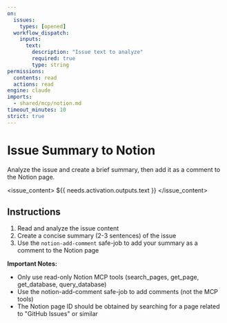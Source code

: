 ```yaml
---
on:
  issues:
    types: [opened]
  workflow_dispatch:
    inputs:
      text:
        description: "Issue text to analyze"
        required: true
        type: string
permissions:
  contents: read
  actions: read
engine: claude
imports:
  - shared/mcp/notion.md
timeout_minutes: 10
strict: true
---
```


# Issue Summary to Notion

Analyze the issue and create a brief summary, then add it as a comment to the Notion page.

<issue_content>
${{ needs.activation.outputs.text }}
</issue_content>

## Instructions

1. Read and analyze the issue content
2. Create a concise summary (2-3 sentences) of the issue
3. Use the `notion-add-comment` safe-job to add your summary as a comment to the Notion page

**Important Notes:**
- Only use read-only Notion MCP tools (search_pages, get_page, get_database, query_database)
- Use the notion-add-comment safe-job to add comments (not the MCP tools)
- The Notion page ID should be obtained by searching for a page related to "GitHub Issues" or similar
